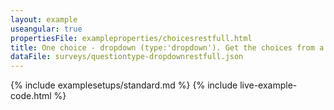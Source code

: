 ```yaml
---
layout: example
useangular: true
propertiesFile: exampleproperties/choicesrestfull.html
title: One choice - dropdown (type:'dropdown'). Get the choices from a restfull service.
dataFile: surveys/questiontype-dropdownrestfull.json
---
```


{% include examplesetups/standard.md %}
{% include live-example-code.html %}
